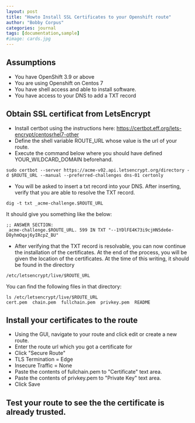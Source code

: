 ```yaml
---
layout: post
title: "Howto Install SSL Certificates to your Openshift route"
author: "Bobby Corpus"
categories: journal
tags: [documentation,sample]
#image: cards.jpg
---
```


## Assumptions
- You have OpenShift 3.9 or above
- You are using Openshift on Centos 7
- You have shell access and able to install software.
- You have access to your DNS to add a TXT record
## Obtain SSL certificat from LetsEncrypt
- Install certbot using the instructions here: https://certbot.eff.org/lets-encrypt/centosrhel7-other 
- Define the shell variable ROUTE_URL whose value is the url of your route. 
- Execute the command below where you should have defined YOUR_WILDCARD_DOMAIN beforehand.
```
sudo certbot --server https://acme-v02.api.letsencrypt.org/directory -d $ROUTE_URL --manual --preferred-challenges dns-01 certonly
```
- You will be asked to insert a txt record into your DNS. After inserting, verify that you are able to resolve the TXT record. 

```
dig -t txt _acme-challenge.$ROUTE_URL
```
It should give you something like the below:

```
;; ANSWER SECTION:
_acme-challenge.$ROUTE_URL.	599 IN TXT "--1YDlFE4K73i9cjHN5de6e-D8yhmOqaj6yIRcpZ_BU"
```

- After verifying that the TXT record is resolvable, you can now continue the installation of the certificates. At the end of the process, you will be given the location of the certificates. At the time of this writing, it should be found in the directory 
```
/etc/letsencrypt/live/$ROUTE_URL
```
You can find the following files in that directory:
```
ls /etc/letsencrypt/live/$ROUTE_URL
cert.pem  chain.pem  fullchain.pem  privkey.pem  README
```
## Install your certificates to the route
- Using the GUI, navigate to your route and click edit or create a new route.
- Enter the route url which you got a certificate for
- Click "Secure Route"
- TLS Termination = Edge
- Insecure Traffic = None
- Paste the contents of fullchain.pem to "Certificate" text area.
- Paste the contents of privkey.pem to "Private Key" text area.
- Click Save
## Test your route to see the the certificate is already trusted.
